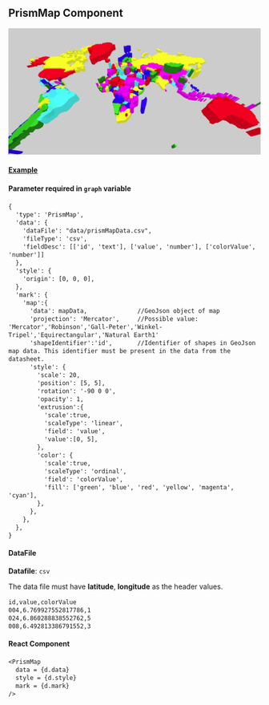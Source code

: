 ## PrismMap Component

![PrismMap](../imgs/PrismMap.png)

#### [Example](../examples/PrismMap.js)

#### Parameter required in `graph` variable
```
{
  'type': 'PrismMap',
  'data': {
    'dataFile': "data/prismMapData.csv",
    'fileType': 'csv',
    'fieldDesc': [['id', 'text'], ['value', 'number'], ['colorValue', 'number']]
  },
  'style': {
    'origin': [0, 0, 0],
  },
  'mark': {
    'map':{
      'data': mapData,              //GeoJson object of map
      'projection': 'Mercator',     //Possible value: 'Mercator','Robinson','Gall-Peter','Winkel-Tripel','Equirectangular','Natural Earth1'
      'shapeIdentifier':'id',       //Identifier of shapes in GeoJson map data. This identifier must be present in the data from the datasheet.
      'style': {
        'scale': 20,
        'position': [5, 5],
        'rotation': '-90 0 0',
        'opacity': 1,
        'extrusion':{
          'scale':true,
          'scaleType': 'linear',
          'field': 'value',
          'value':[0, 5],
        },
        'color': {
          'scale':true,
          'scaleType': 'ordinal',
          'field': 'colorValue',
          'fill': ['green', 'blue', 'red', 'yellow', 'magenta', 'cyan'],
        },
      },
    },
  },
}
```

#### DataFile

**Datafile**: `csv`

The data file must have **latitude**, **longitude** as the header values.

```
id,value,colorValue
004,6.769927552817786,1
024,6.860288838552762,5
008,6.492813386791552,3
```

#### React Component
```
<PrismMap 
  data = {d.data}
  style = {d.style}
  mark = {d.mark}
/>
```
